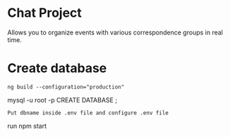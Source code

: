 # Chat Project
Allows you to organize events with various correspondence groups in real time.
# Create database

```
ng build --configuration="production"
```
mysql -u root -p
CREATE DATABASE <dbname>;
```
Put dbname inside .env file and configure .env file
```
run npm start
```